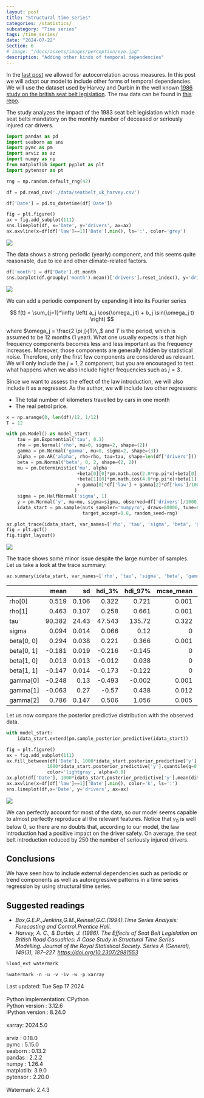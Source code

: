 ```yaml
---
layout: post
title: "Structural time series"
categories: /statistics/
subcategory: "Time series"
tags: /time_series/
date: "2024-07-22"
section: 6
# image: "/docs/assets/images/perception/eye.jpg"
description: "Adding other kinds of temporal dependencies"
---
```


In the [last post](/statistics/time_series)
we allowed for autocorrelation across measures. In this post we will
adapt our model to include other forms of temporal dependencies.
We will use the dataset used by Harvey and Durbin
in the well known [1986 study on the british seat belt legislation](https://www.jstor.org/stable/2981553).
The raw data can be found in [this repo](https://github.com/SurajGupta/r-source/blob/master/src/library/datasets/data/Seatbelts.R).

The study analyzes the impact of the 1983 seat belt legislation which made
seat belts mandatory on the monthly number of deceased or seriously injured
car drivers.

```python
import pandas as pd
import seaborn as sns
import pymc as pm
import arviz as az
import numpy as np
from matplotlib import pyplot as plt
import pytensor as pt

rng = np.random.default_rng(42)

df = pd.read_csv('./data/seatbelt_uk_harvey.csv')

df['Date'] = pd.to_datetime(df['Date'])

fig = plt.figure()
ax = fig.add_subplot(111)
sns.lineplot(df, x='Date', y='drivers', ax=ax)
ax.axvline(x=df[df['law']==1]['Date'].min(), ls=':', color='grey')
```

![](/docs/assets/images/statistics/structural_ts/drivers.webp)

The data shows a strong periodic (yearly) component, and this seems quite reasonable,
due to ice and other climate-related factors.

```python
df['month'] = df['Date'].dt.month
sns.barplot(df.groupby('month').mean()['drivers'].reset_index(), y='drivers', x='month')
```

![](/docs/assets/images/statistics/structural_ts/drivers_by_month.webp)

We can add a periodic component by expanding it into its Fourier series

$$
f(t) = \sum_{j=1}^\infty \left( a_j \cos(\omega_j t) + b_j \sin(\omega_j t) \right)
$$

where $\omega_j = \frac{2 \pi j}{T}\,,$ and $T$ is the period, which is assumed
to be 12 months (1 year).
What one usually expects is that high frequency components becomes
less and less important as the frequency increases. Moreover,
those components are generally hidden by statistical noise.
Therefore, only the first few components are considered as relevant.
We will only include the $j=1,2$ component, but you are encouraged to test
what happens when we also include higher frequencies such as $j=3\,.$

Since we want to assess the effect of the law introduction, we will
also include it as a regressor.
As the author, we will include two other regressors:
- The total number of kilometers travelled by cars in one month
- The real petrol price.

```python
x = np.arange(0, len(df)/12, 1/12)
T = 12

with pm.Model() as model_start:
    tau = pm.Exponential('tau', 0.1)
    rho = pm.Normal('rho', mu=0, sigma=2, shape=(2))
    gamma = pm.Normal('gamma', mu=0, sigma=2, shape=(3))
    alpha = pm.AR('alpha', rho=rho, tau=tau, shape=len(df['drivers']))
    beta = pm.Normal('beta', 0, 2, shape=(2, 2))
    mu = pm.Deterministic('mu', alpha
                          +beta[0][0]*pm.math.cos(2.0*np.pi*x)+beta[0][1]*pm.math.sin(2.0*np.pi*x)
                          +beta[1][0]*pm.math.cos(4.0*np.pi*x)+beta[1][1]*pm.math.sin(4.0*np.pi*x)
                          + gamma[0]*df['law'] + gamma[2]*df['kms']/10000 + gamma[1]*df['PetrolPrice']*10 
                         )
    sigma = pm.HalfNormal('sigma', 1)
    y = pm.Normal('y', mu=mu, sigma=sigma, observed=df['drivers']/1000)
    idata_start = pm.sample(nuts_sampler='numpyro', draws=80000, tune=80000,
                            target_accept=0.8, random_seed=rng)

az.plot_trace(idata_start, var_names=['rho', 'tau', 'sigma', 'beta', 'gamma'])
fig = plt.gcf()
fig.tight_layout()
```

![](/docs/assets/images/statistics/structural_ts/trace.webp)

The trace shows some minor issue despite the large number of samples.
Let us take a look at the trace summary:

```python
az.summary(idata_start, var_names=['rho', 'tau', 'sigma', 'beta', 'gamma'])
```

|            |   mean |     sd |   hdi_3% |   hdi_97% |   mcse_mean |   mcse_sd |   ess_bulk |   ess_tail |   r_hat |
|:-----------|-------:|-------:|---------:|----------:|------------:|----------:|-----------:|-----------:|--------:|
| rho[0]     |  0.519 |  0.106 |    0.322 |     0.721 |       0.001 |     0.001 |      13654 |      20562 |       1 |
| rho[1]     |  0.463 |  0.107 |    0.258 |     0.661 |       0.001 |     0.001 |      12274 |      20504 |       1 |
| tau        | 90.382 | 24.43  |   47.543 |   135.72  |       0.322 |     0.228 |       5004 |       6822 |       1 |
| sigma      |  0.094 |  0.014 |    0.066 |     0.12  |       0     |     0     |       5372 |       4507 |       1 |
| beta[0, 0] |  0.294 |  0.038 |    0.221 |     0.366 |       0.001 |     0.001 |       1059 |       2378 |       1 |
| beta[0, 1] | -0.181 |  0.019 |   -0.216 |    -0.145 |       0     |     0     |      19573 |      34387 |       1 |
| beta[1, 0] |  0.013 |  0.013 |   -0.012 |     0.038 |       0     |     0     |      22893 |      42960 |       1 |
| beta[1, 1] | -0.147 |  0.014 |   -0.173 |    -0.122 |       0     |     0     |      11107 |      35174 |       1 |
| gamma[0]   | -0.248 |  0.13  |   -0.493 |    -0.002 |       0.001 |     0.001 |       9738 |      17987 |       1 |
| gamma[1]   | -0.063 |  0.27  |   -0.57  |     0.438 |       0.012 |     0.008 |        550 |       1176 |       1 |
| gamma[2]   |  0.786 |  0.147 |    0.506 |     1.056 |       0.005 |     0.003 |        913 |       1953 |       1 |


Let us now compare the posterior predictive distribution with the observed data.

```python
with model_start:
    idata_start.extend(pm.sample_posterior_predictive(idata_start))

fig = plt.figure()
ax = fig.add_subplot(111)
ax.fill_between(df['Date'], 1000*idata_start.posterior_predictive['y'].quantile(q=0.03, dim=('draw', 'chain')),
               1000*idata_start.posterior_predictive['y'].quantile(q=0.97, dim=('draw', 'chain')),
               color='lightgray', alpha=0.8)
ax.plot(df['Date'], 1000*idata_start.posterior_predictive['y'].mean(dim=('draw', 'chain')))
ax.axvline(x=df[df['law']==1]['Date'].min(), color='k', ls=':')
sns.lineplot(df,x='Date', y='drivers', ax=ax)
```

![](/docs/assets/images/statistics/structural_ts/ppc.webp)

We can perfectly account for most of the data, so our model seems
capable to almost perfectly reproduce all the relevant features.
Notice that $\gamma_0$ is well below 0, so there are no doubts that,
according to our model, the law introduction had a positive impact
on the driver safety.
On average, the seat belt introduction reduced by 250 the number of
seriously injured drivers.


## Conclusions
We have seen how to include external dependencies
such as periodic or trend components as well as autoregressive
patterns in a time series regression by using structural time series.

## Suggested readings

- <cite>Box,G.E.P.,Jenkins,G.M.,Reinsel,G.C.(1994).Time Series Analysis: Forecasting and Control.Prentice Hall.</cite>
- <cite>Harvey, A. C., & Durbin, J. (1986). The Effects of Seat Belt Legislation on British Road Casualties: A Case Study in Structural Time Series Modelling. Journal of the Royal Statistical Society. Series A (General), 149(3), 187–227. https://doi.org/10.2307/2981553</cite>

```python
%load_ext watermark
```

```python
%watermark -n -u -v -iv -w -p xarray
```
<div class="code">
Last updated: Tue Sep 17 2024
<br>

<br>
Python implementation: CPython
<br>
Python version       : 3.12.6
<br>
IPython version      : 8.24.0
<br>

<br>
xarray: 2024.5.0
<br>

<br>
arviz     : 0.18.0
<br>
pymc      : 5.15.0
<br>
seaborn   : 0.13.2
<br>
pandas    : 2.2.2
<br>
numpy     : 1.26.4
<br>
matplotlib: 3.9.0
<br>
pytensor  : 2.20.0
<br>

<br>
Watermark: 2.4.3
<br>
</div>